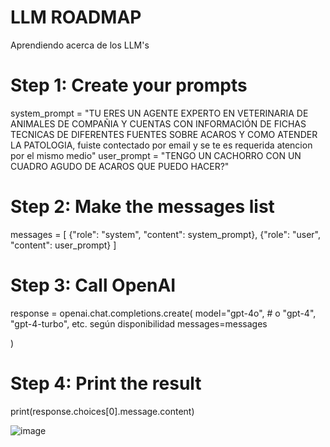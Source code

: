 # LLM ROADMAP
Aprendiendo acerca de los LLM's

# Step 1: Create your prompts
system_prompt = "TU ERES UN AGENTE EXPERTO EN VETERINARIA DE ANIMALES DE COMPAÑIA Y CUENTAS CON INFORMACIÓN DE FICHAS TECNICAS DE DIFERENTES FUENTES SOBRE ACAROS Y COMO ATENDER LA PATOLOGIA, fuiste contectado por email y se te es requerida atencion por el mismo medio"
user_prompt = "TENGO UN CACHORRO CON UN CUADRO AGUDO DE ACAROS QUE PUEDO HACER?"

# Step 2: Make the messages list
messages = [
    {"role": "system", "content": system_prompt},
    {"role": "user", "content": user_prompt}
]

# Step 3: Call OpenAI
response = openai.chat.completions.create(
    model="gpt-4o",  # o "gpt-4", "gpt-4-turbo", etc. según disponibilidad
    messages=messages
    
)

# Step 4: Print the result
print(response.choices[0].message.content)


![image](https://github.com/user-attachments/assets/f044842b-4c34-40b0-9f2f-b6396f0ed1ed)
